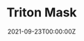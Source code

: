 ---
title: 'Triton Mask'
summary: A cheap, DIY, mass manufacturable polypropelene half mask that meets N95 standards
authors: 
  - Tommy Sharkey
  - Shiv Patel
  - Nadir Weibel
tags:
  - COVID-19
  - PPE
show_related: false
date: '2021-09-23T00:00:00Z'
external_link: 'https://github.com/WeibelLab/Triton-Mask/wiki'
image:
  focal_point: Smart
  placement: 1
links: null
url_code: ''
url_pdf: ''
url_slides: ''
url_video: ''
slides: ''
lastmod: '2021-09-21T00:21:04.720Z'
design:
  columns: '2'
---